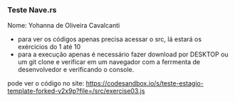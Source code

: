 <h3>Teste Nave.rs</h3>
Nome: Yohanna de Oliveira Cavalcanti
<ul>
  <li>para ver os códigos apenas precisa acessar o src, lá estará os exércicios do 1 até 10</li>
  <li>para a execução apenas é necessário fazer download por DESKTOP ou um git clone e verificar em um navegador com a ferrmenta de desenvolvedor e verificando o console.
</ul>

pode ver o código no site: https://codesandbox.io/s/teste-estagio-template-forked-v2x9p?file=/src/exercise03.js
